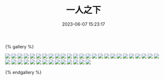 ﻿---
title: 一人之下
date: 2023-06-07 15:23:17
comments: false
---

{% gallery %}

![](https://fastly.jsdelivr.net/gh/1405720461/images@master/The_Outcast/1.webp)
![](https://fastly.jsdelivr.net/gh/1405720461/images@master/The_Outcast/2.webp)
![](https://fastly.jsdelivr.net/gh/1405720461/images@master/The_Outcast/3.webp)
![](https://fastly.jsdelivr.net/gh/1405720461/images@master/The_Outcast/4.webp)
![](https://fastly.jsdelivr.net/gh/1405720461/images@master/The_Outcast/5.webp)
![](https://fastly.jsdelivr.net/gh/1405720461/images@master/The_Outcast/6.webp)
![](https://fastly.jsdelivr.net/gh/1405720461/images@master/The_Outcast/7.webp)
![](https://fastly.jsdelivr.net/gh/1405720461/images@master/The_Outcast/8.webp)
![](https://fastly.jsdelivr.net/gh/1405720461/images@master/The_Outcast/9.webp)
![](https://fastly.jsdelivr.net/gh/1405720461/images@master/The_Outcast/10.webp)
![](https://fastly.jsdelivr.net/gh/1405720461/images@master/The_Outcast/11.webp)
![](https://fastly.jsdelivr.net/gh/1405720461/images@master/The_Outcast/12.webp)
![](https://fastly.jsdelivr.net/gh/1405720461/images@master/The_Outcast/13.webp)
![](https://fastly.jsdelivr.net/gh/1405720461/images@master/The_Outcast/14.webp)
![](https://fastly.jsdelivr.net/gh/1405720461/images@master/The_Outcast/15.webp)
![](https://fastly.jsdelivr.net/gh/1405720461/images@master/The_Outcast/16.webp)
![](https://fastly.jsdelivr.net/gh/1405720461/images@master/The_Outcast/17.webp)
![](https://fastly.jsdelivr.net/gh/1405720461/images@master/The_Outcast/18.webp)
![](https://fastly.jsdelivr.net/gh/1405720461/images@master/The_Outcast/19.webp)
![](https://fastly.jsdelivr.net/gh/1405720461/images@master/The_Outcast/20.webp)
![](https://fastly.jsdelivr.net/gh/1405720461/images@master/The_Outcast/21.webp)
![](https://fastly.jsdelivr.net/gh/1405720461/images@master/The_Outcast/22.webp)
![](https://fastly.jsdelivr.net/gh/1405720461/images@master/The_Outcast/23.webp)
![](https://fastly.jsdelivr.net/gh/1405720461/images@master/The_Outcast/24.webp)
![](https://fastly.jsdelivr.net/gh/1405720461/images@master/The_Outcast/25.webp)
![](https://fastly.jsdelivr.net/gh/1405720461/images@master/The_Outcast/26.webp)
![](https://fastly.jsdelivr.net/gh/1405720461/images@master/The_Outcast/27.webp)
![](https://fastly.jsdelivr.net/gh/1405720461/images@master/The_Outcast/28.webp)
![](https://fastly.jsdelivr.net/gh/1405720461/images@master/The_Outcast/29.webp)
![](https://fastly.jsdelivr.net/gh/1405720461/images@master/The_Outcast/30.webp)
![](https://fastly.jsdelivr.net/gh/1405720461/images@master/The_Outcast/31.webp)
![](https://fastly.jsdelivr.net/gh/1405720461/images@master/The_Outcast/32.webp)
![](https://fastly.jsdelivr.net/gh/1405720461/images@master/The_Outcast/33.webp)
![](https://fastly.jsdelivr.net/gh/1405720461/images@master/The_Outcast/34.webp)
![](https://fastly.jsdelivr.net/gh/1405720461/images@master/The_Outcast/35.webp)
![](https://fastly.jsdelivr.net/gh/1405720461/images@master/The_Outcast/36.webp)
![](https://fastly.jsdelivr.net/gh/1405720461/images@master/The_Outcast/37.webp)
![](https://fastly.jsdelivr.net/gh/1405720461/images@master/The_Outcast/38.webp)
![](https://fastly.jsdelivr.net/gh/1405720461/images@master/The_Outcast/39.webp)

{% endgallery %}
